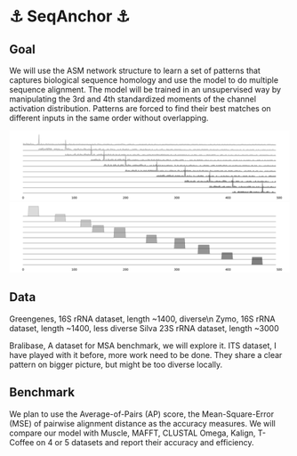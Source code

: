 # :anchor: SeqAnchor :anchor:

## Goal
We will use the ASM network structure to learn a set of patterns that captures biological sequence homology and use the model to do multiple sequence alignment. The model will be trained in an unsupervised way by manipulating the 3rd and 4th standardized moments of the channel activation distribution. Patterns are forced to find their best matches on different inputs in the same order without overlapping.

![Test Image 1](gray_spike.png)
![Test Image 1](gray_anchor.png)

## Data
Greengenes, 16S rRNA dataset, length ~1400, diverse\n
Zymo, 16S rRNA dataset, length ~1400, less diverse
Silva 23S rRNA dataset, length ~3000

Bralibase, A dataset for MSA benchmark, we will explore it.
ITS dataset, I have played with it before, more work need to be done. They share a clear pattern on bigger picture, but might be too diverse locally.


## Benchmark
We plan to use the Average-of-Pairs (AP) score, the Mean-Square-Error (MSE) of pairwise alignment distance as the accuracy measures. We will compare our model with Muscle, MAFFT, CLUSTAL Omega, Kalign, T-Coffee on 4 or 5 datasets and report their accuracy and efficiency.
